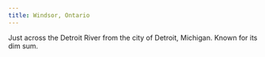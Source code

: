 ```yaml
---
title: Windsor, Ontario
---
```

Just across the Detroit River from the city of Detroit, Michigan.
Known for its dim sum.
